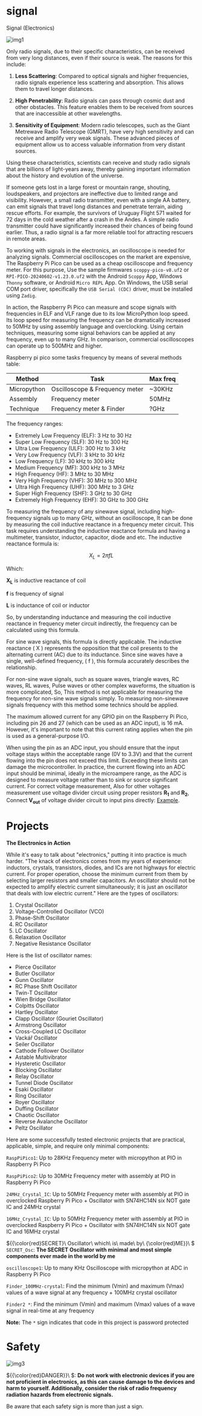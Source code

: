 # signal
Signal (Electronics)

![img1](Radio_Telescope.jpg)

Only radio signals, due to their specific characteristics, can be received from very long distances, even if their source is weak. The reasons for this include:

1. **Less Scattering**: Compared to optical signals and higher frequencies, radio signals experience less scattering and absorption. This allows them to travel longer distances.

2. **High Penetrability**: Radio signals can pass through cosmic dust and other obstacles. This feature enables them to be received from sources that are inaccessible at other wavelengths.

3. **Sensitivity of Equipment**: Modern radio telescopes, such as the Giant Metrewave Radio Telescope (GMRT), have very high sensitivity and can receive and amplify very weak signals. These advanced pieces of equipment allow us to access valuable information from very distant sources.

Using these characteristics, scientists can receive and study radio signals that are billions of light-years away, thereby gaining important information about the history and evolution of the universe.

If someone gets lost in a large forest or mountain range, shouting, loudspeakers, and projectors are ineffective due to limited range and visibility. However, a small radio transmitter, even with a single AA battery, can emit signals that travel long distances and penetrate terrain, aiding rescue efforts. For example, the survivors of Uruguay Flight 571 waited for 72 days in the cold weather after a crash in the Andes. A simple radio transmitter could have significantly increased their chances of being found earlier. Thus, a radio signal is a far more reliable tool for attracting rescuers in remote areas.

To working with signals in the electronics, an oscilloscope is needed for analyzing signals. Commercial oscilloscopes on the market are expensive, The Raspberry Pi Pico can be used as a cheap oscilloscope and frequency meter. For this purpose, Use the sample firmwares `scoppy-pico-v8.uf2` or `RPI-PICO-20240602-v1.23.0.uf2` with the Android `Scoppy` App, Windows `Thonny` software, or Android `Micro REPL` App. On Windows, the USB serial COM port driver, specifically the `USB Serial (CDC)` driver, must be installed using `Zadig`.

In action, the Raspberry Pi Pico can measure and scope signals with frequencies in ELF and VLF range due to its low MicroPython loop speed. Its loop speed for measuring the frequency can be dramatically increased to 50MHz by using assembly language and overclocking. Using certain techniques, measuring some signal behaviors can be applied at any frequency, even up to many GHz. In comparison, commercial oscilloscopes can operate up to 500MHz and higher. 

Raspberry pi pico some tasks frequency by means of several methods table:

| Method | Task | Max freq |
|----------|----------|----------|
| Micropython | Oscilloscope & Frequency meter| ~30KHz |
| Assembly | Frequency meter | 50MHz |
| Technique | Frequency meter & Finder | ?GHz |


The frequency ranges:

- Extremely Low Frequency (ELF): 3 Hz to 30 Hz
- Super Low Frequency (SLF): 30 Hz to 300 Hz
- Ultra Low Frequency (ULF): 300 Hz to 3 kHz
- Very Low Frequency (VLF): 3 kHz to 30 kHz
- Low Frequency (LF): 30 kHz to 300 kHz
- Medium Frequency (MF): 300 kHz to 3 MHz
- High Frequency (HF): 3 MHz to 30 MHz
- Very High Frequency (VHF): 30 MHz to 300 MHz
- Ultra High Frequency (UHF): 300 MHz to 3 GHz
- Super High Frequency (SHF): 3 GHz to 30 GHz
- Extremely High Frequency (EHF): 30 GHz to 300 GHz


To measuring the frequency of any sinewave signal, including high-frequency signals up to many GHz, without an oscilloscope, It can be done by measuring the coil inductive reactance in a frequency meter circuit. This task requires understanding the inductive reactance formula and having a multimeter, transistor, inductor, capacitor, diode and etc. The inductive reactance formula is:

$$X_L = 2\pi f L$$

Which:

**X<sub>L</sub>** is inductive reactance of coil

**f** is frequency of signal 

**L** is inductance of coil or inductor 

So, by understanding inductance and measuring the coil inductive reactance in frequency meter circuit indirectly, the frequency can be calculated using this formula.

For sine wave signals, this formula is directly applicable. The inductive reactance \( X \) represents the opposition that the coil presents to the alternating current (AC) due to its inductance. Since sine waves have a single, well-defined frequency, \( f \), this formula accurately describes the relationship.

For non-sine wave signals, such as square waves, triangle waves, RC waves, RL waves, Pulse waves or other complex waveforms, the situation is more complicated, So, This method is not applicable for measuring the frequency for non-sine wave signals simply. To measuring non-sinewave signals frequency with this method some technics should be applied.

The maximum allowed current for any GPIO pin on the Raspberry Pi Pico, including pin 26 and 27 (which can be used as an ADC input), is 16 mA. However, it's important to note that this current rating applies when the pin is used as a general-purpose I/O. 

When using the pin as an ADC input, you should ensure that the input voltage stays within the acceptable range (0V to 3.3V) and that the current flowing into the pin does not exceed this limit. Exceeding these limits can damage the microcontroller. In practice, the current flowing into an ADC input should be minimal, ideally in the microampere range, as the ADC is designed to measure voltage rather than to sink or source significant current. For correct voltage measurement, Also for other voltages measurement use voltage divider circuit using proper resistors **R<sub>1</sub>** and **R<sub>2</sub>**, Connect **V<sub>out</sub>** of voltage divider circuit to input pins directly: [Example](https://stfn.pl/blog/22-pico-battery-level/).

# Projects 

**The Electronics in Action**

While it's easy to talk about "electronics," putting it into practice is much harder. "The knack of electronics comes from my years of experience: inductors, crystals, transistors, diodes, and ICs are not highways for electric current. For proper operation, choose the minimum current from them by selecting larger resistors and smaller capacitors. An oscillator should not be expected to amplify electric current simultaneously; it is just an oscillator that deals with low electric current." Here are the types of oscillators:

1. Crystal Oscillator
2. Voltage-Controlled Oscillator (VCO)
3. Phase-Shift Oscillator
4. RC Oscillator
5. LC Oscillator
6. Relaxation Oscillator
7. Negative Resistance Oscillator

Here is the list of oscillator names:

- Pierce Oscillator
- Butler Oscillator
- Gunn Oscillator
- RC Phase Shift Oscillator
- Twin-T Oscillator
- Wien Bridge Oscillator
- Colpitts Oscillator
- Hartley Oscillator
- Clapp Oscillator (Gouriet Oscillator)
- Armstrong Oscillator
- Cross-Coupled LC Oscillator
- Vackář Oscillator
- Seiler Oscillator
- Cathode Follower Oscillator
- Astable Multivibrator
- Hysteretic Oscillator
- Blocking Oscillator
- Relay Oscillator
- Tunnel Diode Oscillator
- Esaki Oscillator
- Ring Oscillator
- Royer Oscillator
- Duffing Oscillator
- Chaotic Oscillator
- Reverse Avalanche Oscillator
- Peltz Oscillator

Here are some successfully tested electronic projects that are practical, applicable, simple, and require only minimal components:

`RaspPiPico1`: Up to 28KHz Frequency meter with micropython at PIO in Raspberry Pi Pico

`RaspPiPico2`: Up to 30MHz Frequency meter with assembly at PIO in Raspberry Pi Pico

`24MHz_Crystal_IC`: Up to 50MHz Frequency meter with assembly at PIO in overclocked Raspberry Pi Pico + Oscillator with SN74HC14N six NOT gate IC and 24MHz crystal 

`16MHz_Crystal_IC`: Up to 50MHz Frequency meter with assembly at PIO in overclocked Raspberry Pi Pico + Oscillator with SN74HC14N six NOT gate IC and 16MHz crystal 

${{\color{red}SECRET}\ Oscillator\ which\ is\ made\ by\ {\color{red}ME}}\ $ 
`SECRET_Osc`: **The SECRET Oscillator with minimal and most simple components ever made in the world by me**

`oscilloscope1`: Up to many KHz Oscilloscope with micropython at ADC in Raspberry Pi Pico

`Finder_100MHz-crystal`: Find the minimum (Vmin) and maximum (Vmax) values of a wave signal at any frequency + 100MHz crystal oscillator 

`Finder2 *`: Find the minimum (Vmin) and maximum (Vmax) values of a wave signal in real-time at any frequency

**Note:** The `*` sign indicates that code in this project is password protected

# Safety 

![img3](Safety.jpg)

${{\color{red}DANGER}\}\ $: **Do not work with electronic devices if you are not proficient in electronics, as this can cause damage to the devices and harm to yourself. Additionally, consider the risk of radio frequency radiation hazards from electronic signals.**

Be aware that each safety sign is more than just a sign.
